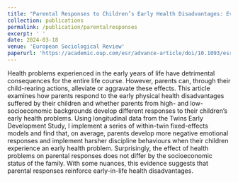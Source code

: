```yaml
---
title: "Parental Responses to Children’s Early Health Disadvantages: Evidence from a British Twin Study. "
collection: publications
permalink: /publication/parentalresponses
excerpt: ' '
date: 2024-03-18 
venue: 'European Sociological Review'
paperurl: 'https://academic.oup.com/esr/advance-article/doi/10.1093/esr/jcae016/7631266?utm_source=advanceaccess&utm_campaign=esr&utm_medium=email'
---
```


Health problems experienced in the early years of life have detrimental consequences for the entire life course. However, parents can, through their child-rearing actions, alleviate or aggravate these effects. This article examines how parents respond to the early physical health disadvantages suffered by their children and whether parents from high- and low-socioeconomic backgrounds develop different responses to their children’s early health problems. Using longitudinal data from the Twins Early Development Study, I implement a series of within-twin fixed-effects models and find that, on average, parents develop more negative emotional responses and implement harsher discipline behaviours when their children experience an early health problem. Surprisingly, the effect of health problems on parental responses does not differ by the socioeconomic status of the family. With some nuances, this evidence suggests that parental responses reinforce early-in-life health disadvantages.
